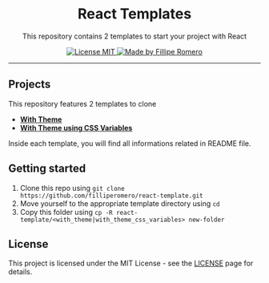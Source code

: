 <h1 align="center">React Templates</h1>
<p align="center">This repository contains 2 templates to start your project with React</p>

<p align="center">
  <a href="https://opensource.org/licenses/MIT">
    <img src="https://img.shields.io/badge/License-MIT-blue.svg" alt="License MIT">
  </a>
  <a href="linkedin.com/in/filliperomero">
    <img alt="Made by Fillipe Romero" src="https://img.shields.io/badge/Made%20by-Fillipe%20Romero-blueviolet">
  </a>
</p>

<hr />

## Projects

This repository features 2 templates to clone

- [**With Theme**](https://github.com/filliperomero/react-template/tree/master/with_theme)
- [**With Theme using CSS Variables**](https://github.com/filliperomero/react-template/tree/master/with_theme_css_variables)

Inside each template, you will find all informations related in README file.

## Getting started

1. Clone this repo using `git clone https://github.com/filliperomero/react-template.git`
2. Move yourself to the appropriate template directory using `cd`
3. Copy this folder using `cp -R react-template/<with_theme|with_theme_css_variables> new-folder`

## License

This project is licensed under the MIT License - see the [LICENSE](https://opensource.org/licenses/MIT) page for details.